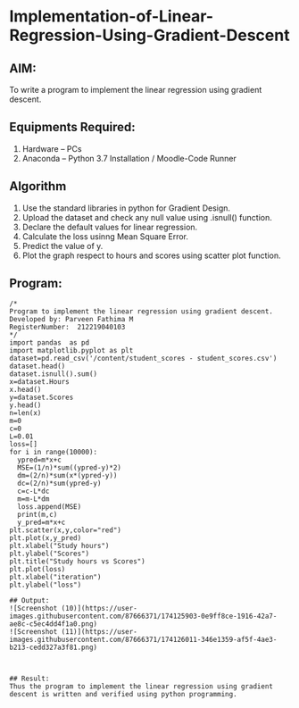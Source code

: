 # Implementation-of-Linear-Regression-Using-Gradient-Descent

## AIM:
To write a program to implement the linear regression using gradient descent.

## Equipments Required:
1. Hardware – PCs
2. Anaconda – Python 3.7 Installation / Moodle-Code Runner

## Algorithm
1. Use the standard libraries in python for Gradient Design.
2. Upload the dataset and check any null value using .isnull() function.
3. Declare the default values for linear regression.
4. Calculate the loss usinng Mean Square Error.
5. Predict the value of y.
6. Plot the graph respect to hours and scores using scatter plot function.

## Program:
```
/*
Program to implement the linear regression using gradient descent.
Developed by: Parveen Fathima M
RegisterNumber:  212219040103
*/
import pandas  as pd
import matplotlib.pyplot as plt
dataset=pd.read_csv('/content/student_scores - student_scores.csv')
dataset.head()
dataset.isnull().sum()
x=dataset.Hours
x.head()
y=dataset.Scores
y.head()
n=len(x)
m=0
c=0
L=0.01
loss=[]
for i in range(10000):
  ypred=m*x+c
  MSE=(1/n)*sum((ypred-y)*2)
  dm=(2/n)*sum(x*(ypred-y))
  dc=(2/n)*sum(ypred-y)
  c=c-L*dc
  m=m-L*dm
  loss.append(MSE)
  print(m,c)
  y_pred=m*x+c
plt.scatter(x,y,color="red")
plt.plot(x,y_pred)
plt.xlabel("Study hours")
plt.ylabel("Scores")
plt.title("Study hours vs Scores")
plt.plot(loss)
plt.xlabel("iteration")
plt.ylabel("loss")

## Output:
![Screenshot (10)](https://user-images.githubusercontent.com/87666371/174125903-0e9ff8ce-1916-42a7-ae8c-c5ec4dd4f1a0.png)
![Screenshot (11)](https://user-images.githubusercontent.com/87666371/174126011-346e1359-af5f-4ae3-b213-cedd327a3f81.png)



## Result:
Thus the program to implement the linear regression using gradient descent is written and verified using python programming.
